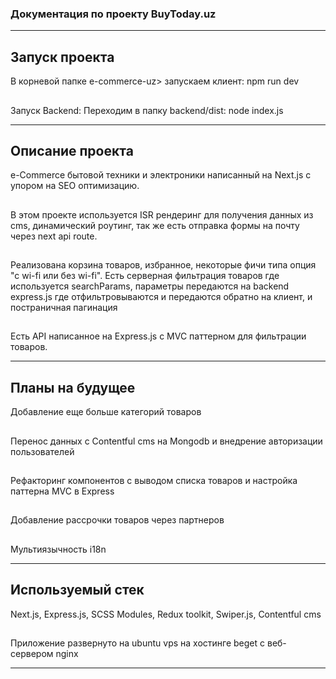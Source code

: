 ### Документация по проекту BuyToday.uz

---

## Запуск проекта

В корневой папке e-commerce-uz> запускаем клиент: npm run dev

##

Запуск Backend: Переходим в папку backend/dist: node index.js

---

## Описание проекта

e-Commerce бытовой техники и электроники написанный на Next.js с упором на SEO оптимизацию.

##

В этом проекте используется ISR рендеринг для получения данных из cms, динамический роутинг, так же есть отправка формы на почту через next api route.

##

Реализована корзина товаров, избранное, некоторые фичи типа опция "с wi-fi или без wi-fi". Есть серверная фильтрация товаров где используется searchParams, параметры передаются на backend express.js где отфильтровываются и передаются обратно на клиент, и постраничная пагинация

##

Есть API написанное на Express.js с MVC паттерном для фильтрации товаров.

---

## Планы на будущее

Добавление еще больше категорий товаров

##

Перенос данных с Contentful cms на Mongodb и внедрение авторизации пользователей

##

Рефакторинг компонентов с выводом списка товаров и настройка паттерна MVC в Express

##

Добавление рассрочки товаров через партнеров

##

Мультиязычность i18n

---

## Используемый стек

Next.js, Express.js, SCSS Modules, Redux toolkit, Swiper.js, Contentful cms

##

Приложение развернуто на ubuntu vps на хостинге beget с веб-сервером nginx

---
